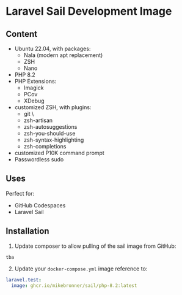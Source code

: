 # Laravel Sail Development Image

## Content
- Ubuntu 22.04, with packages:
	- Nala (modern apt replacement)
	- ZSH
	- Nano
- PHP 8.2 
- PHP Extensions:
	- Imagick
	- PCov
	- XDebug
- customized ZSH, with plugins:
	- git \
	- zsh-artisan
	- zsh-autosuggestions
	- zsh-you-should-use
	- zsh-syntax-highlighting
	- zsh-completions
- customized P10K command prompt
- Passwordless sudo

## Uses
Perfect for:
- GitHub Codespaces
- Laravel Sail

## Installation
1. Update composer to allow pulling of the sail image from GitHub:
  ```
  tba
  ```
2. Update your `docker-compose.yml` image reference to:
  ```yml
  laravel.test:
    image: ghcr.io/mikebronner/sail/php-8.2:latest
  ```
